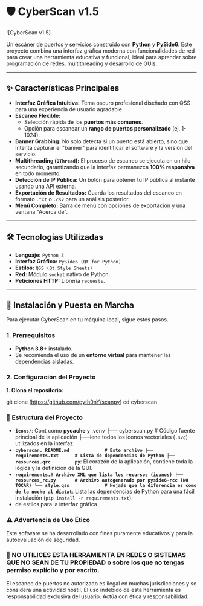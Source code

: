 # 🛡️ CyberScan v1.5

![CyberScan v1.5]

Un escáner de puertos y servicios construido con **Python** y **PySide6**. Este proyecto combina una interfaz gráfica moderna con funcionalidades de red para crear una herramienta educativa y funcional, ideal para aprender sobre programación de redes, multithreading y desarrollo de GUIs.

---

## ✨ Características Principales

-   **Interfaz Gráfica Intuitiva:** Tema oscuro profesional diseñado con QSS para una experiencia de usuario agradable.
-   **Escaneo Flexible:**
    -   Selección rápida de los **puertos más comunes**.
    -   Opción para escanear un **rango de puertos personalizado** (ej. 1-1024).
-   **Banner Grabbing:** No solo detecta si un puerto está abierto, sino que intenta capturar el "banner" para identificar el software y la versión del servicio.
-   **Multithreading (`QThread`):** El proceso de escaneo se ejecuta en un hilo secundario, garantizando que la interfaz permanezca **100% responsiva** en todo momento.
-   **Detección de IP Pública:** Un botón para obtener tu IP pública al instante usando una API externa.
-   **Exportación de Resultados:** Guarda los resultados del escaneo en formato `.txt` o `.csv` para un análisis posterior.
-   **Menú Completo:** Barra de menú con opciones de exportación y una ventana "Acerca de".

---

## 🛠️ Tecnologías Utilizadas

-   **Lenguaje:** `Python 3`
-   **Interfaz Gráfica:** `PySide6 (Qt for Python)`
-   **Estilos:** `QSS (Qt Style Sheets)`
-   **Red:** Módulo `socket` nativo de Python.
-   **Peticiones HTTP:** Librería `requests`.

---

## 🚀 Instalación y Puesta en Marcha

Para ejecutar CyberScan en tu máquina local, sigue estos pasos.

### 1. Prerrequisitos

-   **Python 3.8+** instalado.
-   Se recomienda el uso de un **entorno virtual** para mantener las dependencias aisladas.

### 2. Configuración del Proyecto

**1. Clona el repositorio:**

git clone (https://github.com/pyth0nY/scanpy)
cd cyberscan

### 📁 Estructura del Proyecto

-   **`icons/`**: Cont como __pycache__ y .venv
├── cyberscan.py          # Código fuente principal de la aplicación
├──iene todos los iconos vectoriales (`.svg`) utilizados en la interfaz.
-   **`cyberscan. README.md             # Este archivo
├── requirements.txt      # Lista de dependencias de Python
├── resources.qrc         py`**: El corazón de la aplicación, contiene toda la lógica y la definición de la GUI.
-   **`requirements.# Archivo XML que lista los recursos (iconos)
├── resources_rc.py       # Archivo autogenerado por pyside6-rcc (NO TOCAR)
└── style.qss             # Hojaás que la diferencia es como de la noche al díatxt`**: Lista las dependencias de Python para una fácil instalación (`pip install -r requirements.txt`).
-    de estilos para la interfaz gráfica
### ⚠️ Advertencia de Uso Ético
Este software se ha desarrollado con fines puramente educativos y para la autoevaluación de seguridad.
### 🔴 NO UTILICES ESTA HERRAMIENTA EN REDES O SISTEMAS QUE NO SEAN DE TU PROPIEDAD o sobre los que no tengas permiso explícito y por escrito.
El escaneo de puertos no autorizado es ilegal en muchas jurisdicciones y se considera una actividad hostil.
El uso indebido de esta herramienta es responsabilidad exclusiva del usuario. Actúa con ética y responsabilidad.
